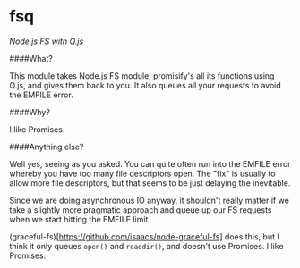fsq
===

*Node.js FS with Q.js*

####What?

This module takes Node.js FS module, promisify's all its functions using Q.js, and gives them back to you. It also queues all your requests to avoid the EMFILE error.

####Why?

I like Promises.

####Anything else?

Well yes, seeing as you asked. You can quite often run into the EMFILE error whereby you have too many file descriptors open. The "fix" is usually to allow more file descriptors, but that seems to be just delaying the inevitable.

Since we are doing asynchronous IO anyway, it shouldn't really matter if we take a slightly more pragmatic approach and queue up our FS requests when we start hitting the EMFILE limit.

(graceful-fs)[https://github.com/isaacs/node-graceful-fs] does this, but I think it only queues ```open()``` and ```readdir()```, and doesn't use Promises. I like Promises.
